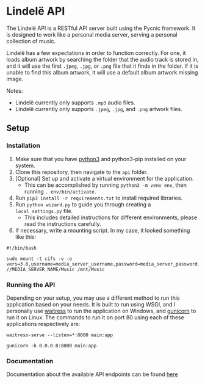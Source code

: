 # Lindelë API

The Lindelë API is a RESTful API server built using the Pycnic framework.
It is designed to work like a personal media server, serving a personal
collection of music. 

Lindelë has a few expectations in order to function correctly. For one, it
loads album artwork by searching the folder that the audio track is stored in,
and it will use the first `.jpeg`, `.jpg`, or `.png` file that it finds in the
folder. If it is unable to find this album artwork, it will use a default
album artwork missing image. 

Notes:
- Lindelë currently only supports `.mp3` audio files.
- Lindelë currently only supports `.jpeg`, `.jpg`, and `.png` artwork files.

## Setup
### Installation
1. Make sure that you have [python3][1] and python3-pip installed on your system.
2. Clone this repository, then navigate to the `api` folder.
3. [Optional] Set up and activate a virtual environment for the application.
    - This can be accomplished by running `python3 -m venv env`, then
    running `. env/bin/activate`.
4. Run `pip3 install -r requirements.txt` to install required libraries.
5. Run `python wizard.py` to guide you through creating a `local_settings.py` file.
    - This includes detailed instructions for different environments, please
    read the instructions carefully.
6. If necessary, write a mounting script. In my case, it looked something like this:
~~~~
#!/bin/bash

sudo mount -t cifs -v -o vers=3.0,username=media_server_username,password=media_server_password,ip=192.168.1.100 //MEDIA_SERVER_NAME/Music /mnt/Music
~~~~

### Running the API
Depending on your setup, you may use a different method to run this application based on your needs. It is built to run using WSGI, and I personally use [waitress][2] to run the application on Windows, and [gunicorn][3] to run it on Linux. The commands to run it on port 80 using each of these applications respectively are:
~~~~
waitress-serve --listen=*:8000 main:app
~~~~
~~~~
gunicorn -b 0.0.0.0:8000 main:app
~~~~

### Documentation
Documentation about the available API endpoints can be found 
[here](docs/endpoints.md)

[1]:https://www.python.org
[2]:https://github.com/Pylons/waitress
[3]:https://gunicorn.org/
